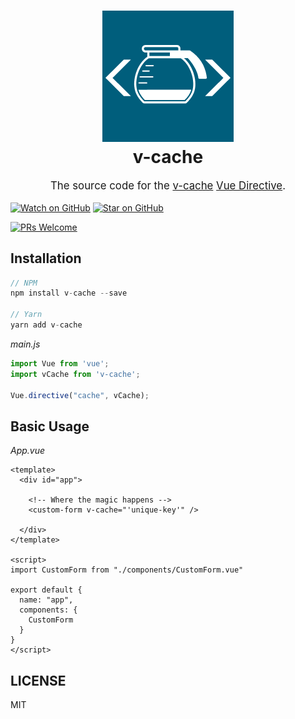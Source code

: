 <h1 align="center">
	<img src="https://raw.githubusercontent.com/coffee-driven-dev/coffee-driven-dev.com/master/GitHub-Project-Logo.png" alt="cdd logo" />
	<br>
	v-cache
	<br>
</h1>
<p align="center" style="font-size: 1.2em;">
	The source code for the <a href="https://www.coffee-driven-dev.com">v-cache</a> <a href="https://vuejs.org/v2/guide/custom-directive.html">Vue Directive</a>.
</p>

[![Watch on GitHub][github-watch-badge]][github-watch]
[![Star on GitHub][github-star-badge]][github-star]

[![PRs Welcome][prs-badge]][prs]

## Installation

```js
// NPM
npm install v-cache --save

// Yarn
yarn add v-cache
```

_main.js_
```js
import Vue from 'vue';
import vCache from 'v-cache';

Vue.directive("cache", vCache);
```

## Basic Usage

_App.vue_
```
<template>
  <div id="app">
	
    <!-- Where the magic happens -->
    <custom-form v-cache="'unique-key'" />

  </div>
</template>

<script>
import CustomForm from "./components/CustomForm.vue"

export default {
  name: "app",
  components: {
    CustomForm
  }
}
</script>
```

## LICENSE

MIT

[github-watch-badge]: https://img.shields.io/github/watchers/coffee-driven-dev/v-cache.svg?style=social
[github-watch]: https://github.com/coffee-driven-dev/v-cache/watchers
[github-star-badge]: https://img.shields.io/github/stars/coffee-driven-dev/v-cache.svg?style=social
[github-star]: https://github.com/coffee-driven-dev/v-cache/stargazers
[prs-badge]: https://img.shields.io/badge/PRs-welcome-brightgreen.svg?style=flat-square
[prs]: http://makeapullrequest.com